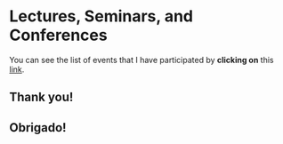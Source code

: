 # Lectures, Seminars, and Conferences

 You can see the list of events that I have participated by **clicking on** this [link](https://docs.google.com/document/d/e/2PACX-1vSBgesfDzftxauFEfW5uFuW7Qn92uzFH7kxYRQ6dtEh-duWHux6LnlUlM3Fx9sGpg/pub).

## Thank you!
## Obrigado!
